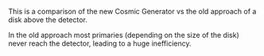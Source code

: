 
This is a comparison of the new Cosmic Generator vs the old approach of a disk above the detector.

In the old approach most primaries (depending on the size of the disk) never reach the detector, leading to a huge inefficiency.
